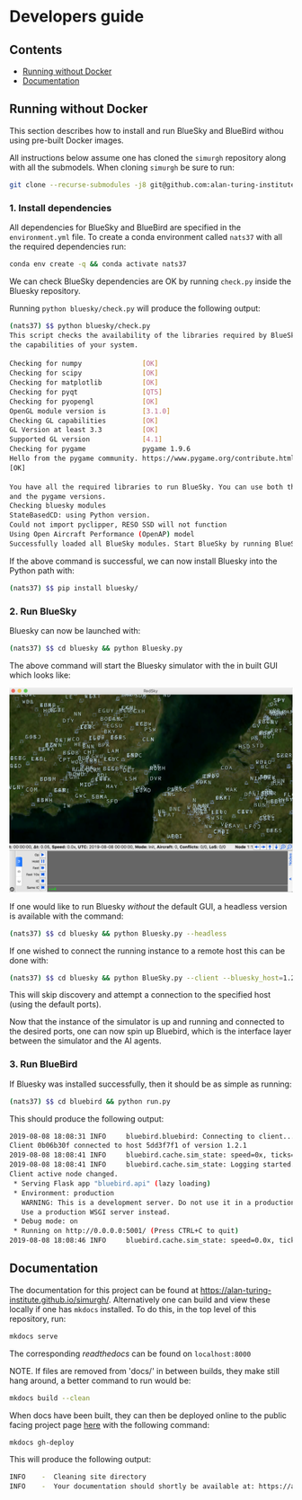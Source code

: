 # Developers guide

## Contents

- [Running without Docker](#running-without-Docker)
- [Documentation](#documentation)

## Running without Docker

This section describes how to install and run BlueSky and BlueBird withou using pre-built Docker images.

All instructions below assume one has cloned the `simurgh` repository along with all the submodels.
When cloning `simurgh` be sure to run:

```bash
git clone --recurse-submodules -j8 git@github.com:alan-turing-institute/simurgh.git
```

### 1. Install dependencies

All dependencies for BlueSky and BlueBird are specified in the `environment.yml` file.
To create a conda environment called `nats37` with all the required dependencies run:

```bash
conda env create -q && conda activate nats37
```

We can check BlueSky dependencies are OK by running `check.py` inside the Bluesky repository.

Running `python bluesky/check.py` will produce the following output:

```bash
(nats37) $$ python bluesky/check.py
This script checks the availability of the libraries required by BlueSky, and
the capabilities of your system.

Checking for numpy               [OK]
Checking for scipy               [OK]
Checking for matplotlib          [OK]
Checking for pyqt                [QT5]
Checking for pyopengl            [OK]
OpenGL module version is         [3.1.0]
Checking GL capabilities         [OK]
GL Version at least 3.3          [OK]
Supported GL version             [4.1]
Checking for pygame              pygame 1.9.6
Hello from the pygame community. https://www.pygame.org/contribute.html
[OK]

You have all the required libraries to run BlueSky. You can use both the QTGL
and the pygame versions.
Checking bluesky modules
StateBasedCD: using Python version.
Could not import pyclipper, RESO SSD will not function
Using Open Aircraft Performance (OpenAP) model
Successfully loaded all BlueSky modules. Start BlueSky by running BlueSky.py.

```

If the above command is successful, we can now install Bluesky into the Python path with:

```bash
(nats37) $$ pip install bluesky/
```

### 2. Run BlueSky

Bluesky can now be launched with:

```bash
(nats37) $$ cd bluesky && python Bluesky.py
```

The above command will start the Bluesky simulator with the in built GUI which
looks like:

![](./docs/img/redsky-gui.png)

If one would like to run Bluesky _without_ the default GUI, a headless version
is available with the command:

```bash
(nats37) $$ cd bluesky && python Bluesky.py --headless
```

If one wished to connect the running instance to a remote host this
can be done with:

```bash
(nats37) $$ cd bluesky && python BlueSky.py --client --bluesky_host=1.2.3.4
```

This will skip discovery and attempt a connection to the specified host (using
the default ports).

Now that the instance of the simulator is up and running and connected to the
desired ports, one can now spin up Bluebird, which is the interface layer
between the simulator and the AI agents.

### 3. Run BlueBird

If Bluesky was installed successfully, then it should be as simple as running:

```bash
(nats37) $$ cd bluebird && python run.py
```

This should produce the following output:

```bash
2019-08-08 18:08:31 INFO     bluebird.bluebird: Connecting to client...
Client 0b06b30f connected to host 5dd3f7f1 of version 1.2.1
2019-08-08 18:08:41 INFO     bluebird.cache.sim_state: speed=0x, ticks=   0, time=, state=INIT, aircraft=0
2019-08-08 18:08:41 INFO     bluebird.cache.sim_state: Logging started. Initial SIM_LOG_RATE=0.2
Client active node changed.
 * Serving Flask app "bluebird.api" (lazy loading)
 * Environment: production
   WARNING: This is a development server. Do not use it in a production deployment.
   Use a production WSGI server instead.
 * Debug mode: on
 * Running on http://0.0.0.0:5001/ (Press CTRL+C to quit)
2019-08-08 18:08:46 INFO     bluebird.cache.sim_state: speed=0.0x, ticks=   0, time=00:00:00, state=INIT, aircraft=0

```

## Documentation

The documentation for this project can be found at https://alan-turing-institute.github.io/simurgh/.
Alternatively one can build and view these locally if one has `mkdocs`
installed. To do this, in the top level of this repository, run:

```bash
mkdocs serve
```

The corresponding _readthedocs_ can be found on `localhost:8000`

NOTE. If files are removed from 'docs/' in between builds, they make
still hang around, a better command to run would be:

```bash
mkdocs build --clean
```

When docs have been built, they can then be deployed online to the public facing
project page [here](https://alan-turing-institute.github.io/simurgh/) with the
following command:

```bash
mkdocs gh-deploy
```

This will produce the following output:

```bash
INFO    -  Cleaning site directory
INFO    -  Your documentation should shortly be available at: https://alan-turing-institute.github.io/simurgh/
```

